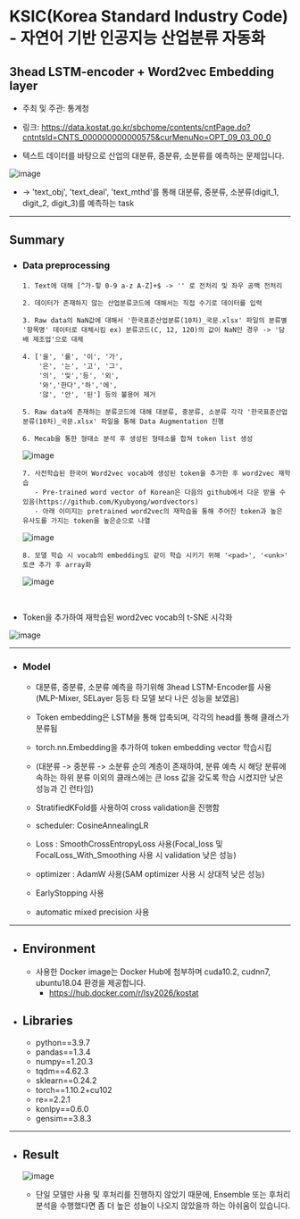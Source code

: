 # KSIC(Korea Standard Industry Code) - 자연어 기반 인공지능 산업분류 자동화

## 3head LSTM-encoder + Word2vec Embedding layer

+ 주최 및 주관: 통계청 
+ 링크: https://data.kostat.go.kr/sbchome/contents/cntPage.do?cntntsId=CNTS_000000000000575&curMenuNo=OPT_09_03_00_0

+ 텍스트 데이터를 바탕으로 산업의 대분류, 중분류, 소분류를 예측하는 문제입니다.

![image](https://user-images.githubusercontent.com/30611947/191687824-56ac6796-1103-4c20-bf17-6f6982f9ccf7.png)

+ -> 'text_obj', 'text_deal', 'text_mthd'를 통해 대분류, 중분류, 소분류(digit_1, digit_2, digit_3)를 예측하는 task



----
## Summary
+ ### Data preprocessing

      1. Text에 대해 [^가-힣 0-9 a-z A-Z]+$ -> '' 로 전처리 및 좌우 공백 전처리
      
      2. 데이터가 존재하지 않는 산업분류코드에 대해서는 직접 수기로 데이터를 입력
      
      3. Raw data의 NaN값에 대해서 '한국표준산업분류(10차)_국문.xlsx' 파일의 분류별 '항목명' 데이터로 대체시킴 ex) 분류코드(C, 12, 120)의 값이 NaN인 경우 -> '담배 제조업'으로 대체 

      4. ['을', '를', '이', '가', 
          '은', '는', '고', '그',
          '의', '및','등', '외',
          '와','한다','하','에',
          '않', '안', '된'] 등의 불용어 제거
      
      5. Raw data에 존재하는 분류코드에 대해 대분류, 중분류, 소분류 각각 '한국표준산업분류(10차)_국문.xlsx' 파일을 통해 Data Augmentation 진행
      
      6. Mecab을 통한 형태소 분석 후 생성된 형태소를 합쳐 token list 생성 
      
  ![image](https://user-images.githubusercontent.com/30611947/191689399-870c21f1-b83a-41f5-97d4-904fb242d35f.png)

        
      7. 사전학습된 한국어 Word2vec vocab에 생성된 token을 추가한 후 word2vec 재학습
         - Pre-trained word vector of Korean은 다음의 github에서 다운 받을 수 있음(https://github.com/Kyubyong/wordvectors)
         - 아래 이미지는 pretrained word2vec의 재학습을 통해 주어진 token과 높은 유사도를 가지는 token을 높은순으로 나열
      
  ![image](https://user-images.githubusercontent.com/30611947/191691457-2e385461-423f-4a25-95b7-9a29e7acdf83.png)
      
      8. 모델 학습 시 vocab의 embedding도 같이 학습 시키기 위해 '<pad>', '<unk>' 토큰 추가 후 array화 

  ![image](https://user-images.githubusercontent.com/30611947/191691759-3a4c19d9-6b58-40e7-a002-b6933d82d0ec.png)

</br>

  + Token을 추가하여 재학습된 word2vec vocab의 t-SNE 시각화

  ![image](https://user-images.githubusercontent.com/30611947/191692182-2b82accd-b03d-47c9-9304-c950dff48aeb.png)

----
  
+ ### Model
    + 대분류, 중분류, 소분류 예측을 하기위해 3head LSTM-Encoder를 사용(MLP-Mixer, SELayer 등등 타 모델 보다 나은 성능을 보였음)
    + Token embedding은 LSTM을 통해 압축되며, 각각의 head를 통해 클래스가 분류됨
    + torch.nn.Embedding을 추가하여 token embedding vector 학습시킴 
    + (대분류 -> 중분류 -> 소분류 순의 계층이 존재하여, 분류 예측 시 해당 분류에 속하는 하위 분류 이외의 클래스에는 큰 loss 값을 갖도록 학습 시켰지만 낮은 성능과 긴 런타임)
    
    + StratifiedKFold를 사용하여 cross validation을 진행함
    + scheduler: CosineAnnealingLR
    + Loss : SmoothCrossEntropyLoss 사용(Focal_loss 및 FocalLoss_With_Smoothing 사용 시 validation 낮은 성능)
    + optimizer : AdamW 사용(SAM optimizer 사용 시 상대적 낮은 성능)
    + EarlyStopping 사용
    + automatic mixed precision 사용

----

+ ## Environment 
  + 사용한 Docker image는 Docker Hub에 첨부하며 cuda10.2, cudnn7, ubuntu18.04 환경을 제공합니다.
    + https://hub.docker.com/r/lsy2026/kostat
  
  
+ ## Libraries
  + python==3.9.7
  + pandas==1.3.4
  + numpy==1.20.3
  + tqdm==4.62.3
  + sklearn==0.24.2
  + torch==1.10.2+cu102
  + re==2.2.1
  + konlpy==0.6.0
  + gensim==3.8.3

---- 

+ ## Result 
  ![image](https://user-images.githubusercontent.com/30611947/191701851-293cbdee-ae53-426f-a9dc-937c0b6aaf34.png)
  
  + 단일 모델만 사용 및 후처리를 진행하지 않았기 때문에, Ensemble 또는 후처리 분석을 수행했다면 좀 더 높은 성늘이 나오지 않았을까 하는 아쉬움이 있습니다.

